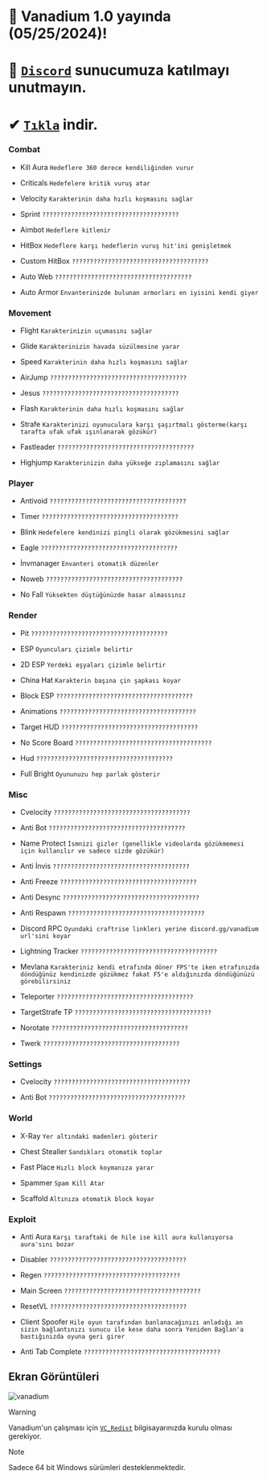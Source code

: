 # 🔶 Vanadium 1.0 yayında (05/25/2024)!
# 🔷 [`Discord`](https://discord.gg/vanadium) sunucumuza katılmayı unutmayın.
# ✔ [`Tıkla`](https://github.com/saniyesiz/vanadium-indir/tree/main) indir.

### Combat

* Kill Aura
`Hedeflere 360 derece kendiliğinden vurur`

* Criticals
`Hedefelere kritik vuruş atar`

* Velocity
`Karakterinin daha hızlı koşmasını sağlar`

* Sprint
 `??????????????????????????????????????`

* Aimbot
`Hedeflere kitlenir`

* HitBox
 `Hedeflere karşı hedeflerin vuruş hit'ini genişletmek`

* Custom HitBox
 `??????????????????????????????????????`

* Auto Web
 `??????????????????????????????????????`

* Auto Armor
 `Envanterinizde bulunan armorları en iyisini kendi giyer`

### Movement

* Flight
 `Karakterinizin uçumasını sağlar`

* Glide
 `Karakterinizin havada süzülmesine yarar`

* Speed
`Karakterinin daha hızlı koşmasını sağlar`

* AirJump
`??????????????????????????????????????`

* Jesus
`??????????????????????????????????????`

* Flash
`Karakterinin daha hızlı koşmasını sağlar`

* Strafe
`Karakterinizi oyunuculara karşı şaşırtmalı gösterme(karşı tarafta ufak ufak ışınlanarak gözükür)`

* Fastleader
`??????????????????????????????????????`

* Highjump
`Karakterinizin daha yükseğe zıplamasını sağlar`

### Player

* Antivoid
`??????????????????????????????????????`

* Timer
`??????????????????????????????????????`

* Blink
  `Hedefelere kendinizi pingli olarak gözükmesini sağlar`

* Eagle
  `??????????????????????????????????????`

* İnvmanager
  `Envanteri otomatik düzenler`

* Noweb
  `??????????????????????????????????????`

* No Fall
  `Yüksekten düştüğünüzde hasar almassınız`

### Render

* Pit
`??????????????????????????????????????`

* ESP
`Oyuncuları çizimle belirtir`

* 2D ESP
`Yerdeki eşyaları çizimle belirtir`

* China Hat
`Karakterin başına çin şapkası koyar`

* Block ESP
`??????????????????????????????????????`

* Animations
`??????????????????????????????????????`

* Target HUD
`??????????????????????????????????????`

* No Score Board
`??????????????????????????????????????`

* Hud
`??????????????????????????????????????`

* Full Bright
`Oyununuzu hep parlak gösterir`

### Misc

* Cvelocity
`??????????????????????????????????????`

* Anti Bot
`??????????????????????????????????????`

* Name Protect
`İsmnizi gizler (genellikle videolarda gözükmemesi için kullanılır ve sadece sizde gözükür)`

* Anti İnvis
`??????????????????????????????????????`

* Anti Freeze
`??????????????????????????????????????`

* Anti Desync
`??????????????????????????????????????`

* Anti Respawn
`??????????????????????????????????????`

* Discord RPC
`Oyundaki craftrise linkleri yerine discord.gg/vanadium url'sini koyar`

* Lightning Tracker
`??????????????????????????????????????`

* Mevlana
`Karakteriniz kendi etrafında döner FPS'te iken etrafınızda döndüğünüz kendinizde gözükmez fakat F5'e aldığınızda döndüğünüzü görebilirsiniz`

* Teleporter
`??????????????????????????????????????`

* TargetStrafe TP
`??????????????????????????????????????`

* Norotate
`??????????????????????????????????????`

* Twerk
`??????????????????????????????????????`

### Settings

* Cvelocity
`??????????????????????????????????????`

* Anti Bot
`??????????????????????????????????????`

### World

* X-Ray
`Yer altındaki madenleri gösterir`

* Chest Stealler
`Sandıkları otomatik toplar`

* Fast Place
`Hızlı block koymanıza yarar`

* Spammer
`Spam Kill Atar`

* Scaffold
`Altınıza otomatik block koyar`

### Exploit

* Anti Aura
`Karşı taraftaki de hile ise kill aura kullanıyorsa aura'sını bozar`

* Disabler
`??????????????????????????????????????`

* Regen
`??????????????????????????????????????`

* Main Screen
`??????????????????????????????????????`

* ResetVL
`??????????????????????????????????????`

* Client Spoofer
`Hile oyun tarafından banlanacağınızı anladığı an sizin bağlantınızı sunucu ile kese daha sonra Yeniden Bağlan'a bastığınızda oyuna geri girer`

* Anti Tab Complete
`??????????????????????????????????????`

## Ekran Görüntüleri
![vanadium](https://github.com/user-attachments/assets/a7207313-661e-486b-88a2-3343f5f5bf53)

> [!WARNING]
> Vanadium'un çalışması için [`VC_Redist`](https://aka.ms/vs/17/release/vc_redist.x64.exe) bilgisayarınızda kurulu olması gerekiyor.

> [!NOTE]
> Sadece 64 bit Windows sürümleri desteklenmektedir.
